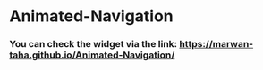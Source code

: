 # Animated-Navigation
### You can check the widget via the link: https://marwan-taha.github.io/Animated-Navigation/
